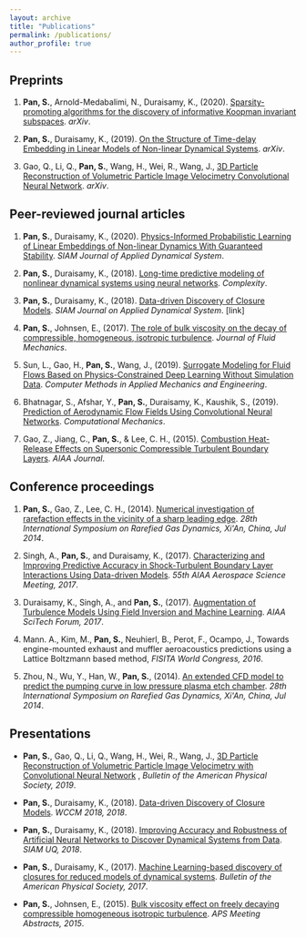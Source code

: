 ```yaml
---
layout: archive
title: "Publications"
permalink: /publications/
author_profile: true
---
```




## Preprints

1. __Pan, S.__, Arnold-Medabalimi, N., Duraisamy, K., (2020). [Sparsity-promoting algorithms for the discovery of informative Koopman invariant subspaces](https://arxiv.org/abs/2002.10637). _arXiv_.


2. __Pan, S.__, Duraisamy, K., (2019). [On the Structure of Time-delay Embedding in Linear Models of Non-linear Dynamical Systems](https://arxiv.org/abs/1902.05198). _arXiv_. 

3. Gao, Q., Li, Q., __Pan, S.__, Wang, H., Wei, R., Wang, J., [3D Particle Reconstruction of Volumetric Particle Image Velocimetry Convolutional Neural Network](https://arxiv.org/abs/1909.07815). _arXiv_. 

## Peer-reviewed journal articles

1. __Pan, S.__, Duraisamy, K., (2020). [Physics-Informed Probabilistic Learning of Linear Embeddings of Non-linear Dynamics With Guaranteed Stability](https://epubs.siam.org/doi/pdf/10.1137/19M1267246). _SIAM Journal of Applied Dynamical System_. 

2. __Pan, S.__, Duraisamy, K., (2018). [Long-time predictive modeling of nonlinear dynamical systems using neural networks](https://www.hindawi.com/journals/complexity/2018/4801012/). _Complexity_.

3. __Pan, S.__, Duraisamy, K., (2018). [Data-driven Discovery of Closure Models](https://epubs.siam.org/doi/abs/10.1137/18M1177263?mobileUi=0). _SIAM Journal on Applied Dynamical System_. [link]

4. __Pan, S.__, Johnsen, E., (2017). [The role of bulk viscosity on the decay of compressible, homogeneous, isotropic turbulence](https://www.cambridge.org/core/journals/journal-of-fluid-mechanics/article/role-of-bulk-viscosity-on-the-decay-of-compressible-homogeneous-isotropic-turbulence/96619135BA0A3ACB20EAC44ADF8261D1). _Journal of Fluid Mechanics_.

5. Sun, L., Gao, H., __Pan, S.__, Wang, J., (2019). [Surrogate Modeling for Fluid Flows Based on Physics-Constrained Deep Learning Without Simulation Data](https://arxiv.org/pdf/1906.02382). _Computer Methods in Applied Mechanics and Engineering_.

6. Bhatnagar, S., Afshar, Y., __Pan, S.__, Duraisamy, K., Kaushik, S., (2019). [Prediction of Aerodynamic Flow Fields Using Convolutional
Neural Networks](https://rdcu.be/bGzuh). _Computational Mechanics_. 

7. Gao, Z., Jiang, C., __Pan, S.__, & Lee, C. H., (2015). [Combustion Heat-Release Effects on Supersonic Compressible Turbulent Boundary Layers](https://arc.aiaa.org/doi/abs/10.2514/1.J053585). _AIAA Journal_.

## Conference proceedings

1. __Pan, S.__, Gao, Z., Lee, C. H., (2014). [Numerical investigation of rarefaction effects in the vicinity of a sharp leading edge](http://aip.scitation.org/doi/abs/10.1063/1.4902591). _28th International Symposium on Rarefied Gas Dynamics, Xi'An, China, Jul 2014_. 

2. Singh, A., __Pan, S.__, and Duraisamy, K., (2017). [Characterizing and Improving Predictive Accuracy in Shock-Turbulent Boundary Layer Interactions Using Data-driven Models](https://arc.aiaa.org/doi/pdf/10.2514/6.2017-0314). _55th AIAA Aerospace Science Meeting, 2017_. 

3. Duraisamy, K., Singh, A., and __Pan, S.__, (2017). [Augmentation of Turbulence Models Using Field Inversion and Machine Learning](https://arc.aiaa.org/doi/pdf/10.2514/6.2017-0993). _AIAA SciTech Forum, 2017_. 

4. Mann. A., Kim, M., __Pan, S.__, Neuhierl, B., Perot, F., Ocampo, J., Towards engine-mounted exhaust and muffler aeroacoustics predictions using a Lattice Boltzmann based method, _FISITA World Congress, 2016_.


5. Zhou, N., Wu, Y., Han, W., __Pan, S.__, (2014). [An extended CFD model to predict the pumping curve in low pressure plasma etch chamber](http://aip.scitation.org/doi/abs/10.1063/1.4902752). _28th International Symposium on Rarefied Gas Dynamics, Xi'An, China, Jul 2014_.




## Presentations

* __Pan, S.__, Gao, Q., Li, Q., Wang, H., Wei, R., Wang, J., [3D Particle Reconstruction of Volumetric Particle Image Velocimetry with Convolutional Neural Network](http://meetings.aps.org/Meeting/DFD19/Session/P11.2) , _Bulletin of the American Physical Society, 2019_. 

* __Pan, S.__, Duraisamy, K., (2018). [Data-driven Discovery of Closure Models](http://adsabs.harvard.edu/abs/2015APS..DFDD20005P). _WCCM 2018, 2018_. 

* __Pan, S.__, Duraisamy, K., (2018). [Improving Accuracy and Robustness of Artificial Neural Networks to Discover Dynamical Systems from Data](http://adsabs.harvard.edu/abs/2015APS..DFDD20005P). _SIAM UQ, 2018_. 

* __Pan, S.__, Duraisamy, K., (2017). [Machine Learning-based discovery of closures for reduced models of dynamical systems](http://meetings.aps.org/Meeting/DFD17/Session/M27.7). _Bulletin of the American Physical Society, 2017_. 

* __Pan, S.__, Johnsen, E., (2015). [Bulk viscosity effect on freely decaying compressible homogeneous isotropic turbulence](http://adsabs.harvard.edu/abs/2015APS..DFDD20005P). _APS Meeting Abstracts, 2015_. 





